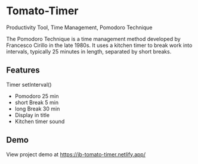 # Tomato-Timer
Productivity Tool, Time Management, Pomodoro Technique

The Pomodoro Technique is a time management method developed by Francesco Cirillo in the late 1980s. It uses a kitchen timer to break work into intervals, typically 25 minutes in length, separated by short breaks.

## Features
Timer setInterval()
  - Pomodoro 25 min
  - short Break 5 min
  - long Break 30 min
  - Display in title
  - Kitchen timer sound

## Demo
View project demo at https://jb-tomato-timer.netlify.app/

